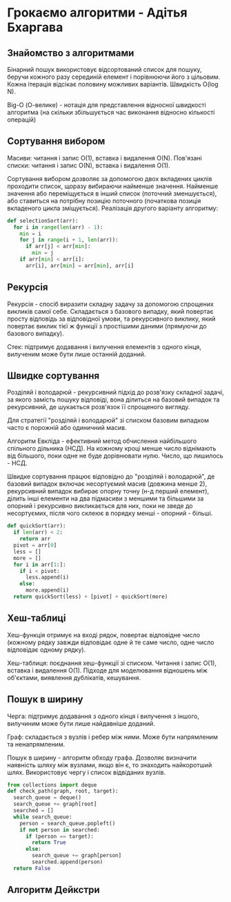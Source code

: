# Грокаємо алгоритми - Адітья Бхаргава

## Знайомство з алгоритмами

Бінарний пошук використовує відсортований список для пошуку, беручи кожного разу серединій елемент і порівнюючи його з цільовим. Кожна ітерація відсікає половину можливих варіантів. Швидкість O(log N).

Big-O (О-велике) - нотація для представлення відносної швидкості алгоритма (на скільки збільшується час виконання відносно кількості операцій)

## Сортування вибором

Масиви: читання і запис O(1), вставка і видалення O(N). Пов'язані списки: читання і запис O(N), вставка і видалення O(1).

Сортування вибором дозволяє за допомогою двох вкладених циклів проходити список, щоразу вибираючи найменше значення. Найменше значення або переміщується в інший список (поточний зменшується), або ставиться на потрібну позицію поточного (початкова позиція вкладеного цикла зміщується). Реалізація другого варіанту алгоритму:

```py
def selectionSort(arr):
  for i in range(len(arr) - 1):
    min = i
    for j in range(i + 1, len(arr)):
      if arr[j] < arr[min]:
        min = j
    if arr[min] < arr[i]:
      arr[i], arr[min] = arr[min], arr[i]
```

## Рекурсія

Рекурсія - спосіб виразити складну задачу за допомогою спрощених викликів самої себе. Складається з базового випадку, який повертає просту відповідь за відповідної умови, та рекурсивного виклику, який повертає виклик тієї ж функції з простішими даними (прямуючи до базового випадку).

Стек: підтримує додавання і вилучення елементів з одного кінця, вилученим може бути лише останній доданий.

## Швидке сортування

Розділяй і володарюй - рекурсивний підхід до розв'язку складної задачі, за якого замість пошуку відповіді, вона ділиться на базовий випадок та рекурсивний, де шукається розв'язок її спрощеного вигляду.

Для стратегії "розділяй і володарюй" зі списком базовим випадком часто є порожній або одиничний масив.

Алгоритм Евкліда - ефективний метод обчислення найбільшого спільного дільника (НСД). На кожному кроці менше число віднімають від більшого, поки одне не буде дорівнювати нулю. Число, що лишилось - НСД.

Швидке сортування працює відповідно до "розділяй і володарюй", де базовий випадок включає несортуємий масив (довжина менше 2), рекурсивний випадок вибирає опорну точну (н-д перший елемент), ділить інші елементи на два підмасиви з меншими та більшими за опорний і рекурсивно викликається для них, поки не зведе до несортуємих, після чого склеює в порядку менші - опорний - більші.

```py
def quickSort(arr):
  if len(arr) < 2:
    return arr
  pivot = arr[0]
  less = []
  more = []
  for i in arr[1:]:
    if i < pivot:
      less.append(i)
    else:
      more.append(i)
  return quickSort(less) + [pivot] + quickSort(more)
```

## Хеш-таблиці

Хеш-функція отримує на вході рядок, повертає відповідне число (кожному рядку завжди відповідає одне й те саме число, одне число відповідає одному рядку).

Хеш-таблиця: поєднання хеш-функції зі списком. Читання і запис O(1), вставка і видалення O(1). Підходе для моделювання відношень між об'єктами, виявлення дублікатів, кешування.

## Пошук в ширину

Черга: підтримує додавання з одного кінця і вилучення з іншого, вилучиним може бути лише найдавніше доданий.

Граф: складається з вузлів і ребер між ними. Може бути напрямленим та ненапрямленим.

Пошук в ширину - алгоритм обходу графа. Дозволяє визначити наявність шляху між вузлами, якщо він є, то знаходить найкоротший шлях. Використовує чергу і список відвіданих вузлів.

```py
from collections import deque
def check_path(graph, root, target):
  search_queue = deque()
  search_queue += graph[root]
  searched = []
  while search_queue:
    person = search_queue.popleft()
    if not person in searched:
      if (person == target):
        return True
      else:
        search_queue += graph[person]
        searched.append(person)
  return False
```

## Алгоритм Дейкстри